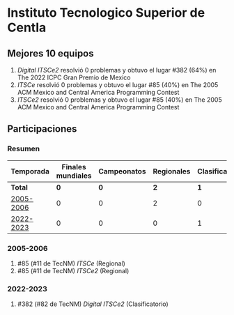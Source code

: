 ---
---

# Instituto Tecnologico Superior de Centla

## Mejores 10 equipos

1. _Digital ITSCe2_ resolvió 0 problemas y obtuvo el lugar #382 (64%) en The 2022 ICPC Gran Premio de Mexico
1. _ITSCe_ resolvió 0 problemas y obtuvo el lugar #85 (40%) en The 2005 ACM Mexico and Central America Programming Contest
1. _ITSCe2_ resolvió 0 problemas y obtuvo el lugar #85 (40%) en The 2005 ACM Mexico and Central America Programming Contest

## Participaciones

### Resumen

| Temporada | Finales mundiales | Campeonatos | Regionales | Clasificatorios | Equipos |
| --- | --- | --- | --- | --- | --- |
| **Total** | **0** | **0** | **2** | **1** | **3** |
| [2005-2006](#2005-2006) | 0 | 0 | 2 | 0 | 2 |
| [2022-2023](#2022-2023) | 0 | 0 | 0 | 1 | 1 |

### 2005-2006

1. #85 (#11 de TecNM) _ITSCe_ (Regional)
1. #85 (#11 de TecNM) _ITSCe2_ (Regional)

### 2022-2023

1. #382 (#82 de TecNM) _Digital ITSCe2_ (Clasificatorio)




